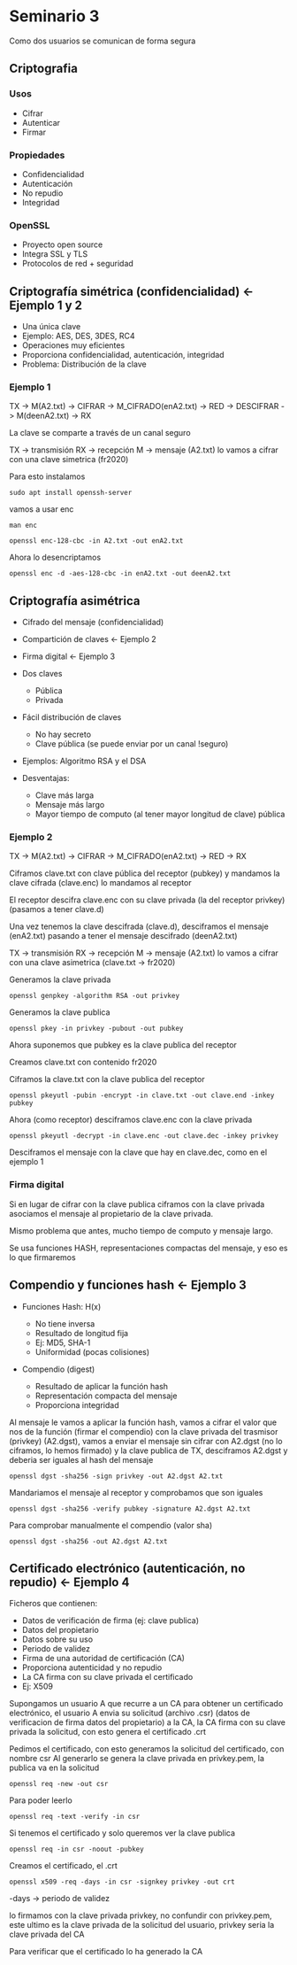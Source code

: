 # Seminario 3

Como dos usuarios se comunican de forma segura

## Criptografia

### Usos

- Cifrar
- Autenticar
- Firmar

### Propiedades

- Confidencialidad
- Autenticación
- No repudio
- Integridad

### OpenSSL

- Proyecto open source
- Integra SSL y TLS
- Protocolos de red + seguridad

## Criptografía simétrica (confidencialidad) <- Ejemplo 1 y 2

- Una única clave
- Ejemplo: AES, DES, 3DES, RC4
- Operaciones muy eficientes
- Proporciona confidencialidad, autenticación, integridad
- Problema: Distribución de la clave


### Ejemplo 1

TX -> M(A2.txt) ->  CIFRAR -> M_CIFRADO(enA2.txt) -> RED -> DESCIFRAR -> M(deenA2.txt) -> RX

La clave se comparte a través de un canal seguro

TX -> transmisión
RX -> recepción
M -> mensaje (A2.txt) lo vamos a cifrar con una clave simetrica (fr2020)


Para esto instalamos

`sudo apt install openssh-server`

vamos a usar enc

`man enc`

`openssl enc-128-cbc -in A2.txt -out enA2.txt`


Ahora lo desencriptamos

`openssl enc -d -aes-128-cbc -in enA2.txt -out deenA2.txt`




## Criptografía asimétrica

- Cifrado del mensaje (confidencialidad)
- Compartición de claves <- Ejemplo 2
- Firma digital <- Ejemplo 3


- Dos claves
   - Pública
   - Privada

- Fácil distribución de claves
   - No hay secreto
   - Clave pública (se puede enviar por un canal !seguro)

- Ejemplos: Algoritmo RSA y el DSA
- Desventajas:
   - Clave más larga
   - Mensaje más largo
   - Mayor tiempo de computo (al tener mayor longitud de clave)
pública

### Ejemplo 2

TX -> M(A2.txt) ->  CIFRAR -> M_CIFRADO(enA2.txt) -> RED -> RX

Ciframos clave.txt con clave pública del receptor (pubkey) y mandamos la clave cifrada (clave.enc) lo mandamos al receptor

El receptor descifra clave.enc con su clave privada (la del receptor privkey) (pasamos a tener clave.d)

Una vez tenemos la clave descifrada (clave.d), desciframos el mensaje (enA2.txt) pasando a tener el mensaje descifrado (deenA2.txt)


TX -> transmisión
RX -> recepción
M -> mensaje (A2.txt) lo vamos a cifrar con una clave asimetrica (clave.txt -> fr2020)


Generamos la clave privada

`openssl genpkey -algorithm RSA -out privkey`

Generamos la clave publica

`openssl pkey -in privkey -pubout -out pubkey`


Ahora suponemos que pubkey es la clave publica del receptor

Creamos clave.txt con contenido fr2020

Ciframos la clave.txt con la clave publica del receptor

`openssl pkeyutl -pubin -encrypt -in clave.txt -out clave.end -inkey pubkey`


Ahora (como receptor) desciframos clave.enc con la clave privada

`openssl pkeyutl -decrypt -in clave.enc -out clave.dec -inkey privkey`

Desciframos el mensaje con la clave que hay en clave.dec, como en el ejemplo 1



### Firma digital
Si en lugar de cifrar con la clave publica ciframos con la clave privada asociamos el mensaje al propietario de la clave privada.

Mismo problema que antes, mucho tiempo de computo y mensaje largo.

Se usa funciones HASH, representaciones compactas del mensaje, y eso es lo que firmaremos


## Compendio y funciones hash <- Ejemplo 3

- Funciones Hash: H(x)
   - No tiene inversa
   - Resultado de longitud fija
   - Ej: MD5, SHA-1
   - Uniformidad (pocas colisiones)

- Compendio (digest)
   - Resultado de aplicar la función hash
   - Representación compacta del mensaje
   - Proporciona integridad


Al mensaje le vamos a aplicar la función hash, vamos a cifrar el valor que nos de la función (firmar el compendio) con la clave privada del trasmisor (privkey) (A2.dgst), vamos a enviar el mensaje sin cifrar con A2.dgst (no lo ciframos, lo hemos firmado) y la clave publica de TX, desciframos A2.dgst y deberia ser iguales al hash del mensaje


`openssl dgst -sha256 -sign privkey -out A2.dgst A2.txt`

Mandariamos el mensaje al receptor y comprobamos que son iguales

`openssl dgst -sha256 -verify pubkey -signature A2.dgst A2.txt`

Para comprobar manualmente el compendio (valor sha)

`openssl dgst -sha256 -out A2.dgst A2.txt`

## Certificado electrónico (autenticación, no repudio) <- Ejemplo 4

Ficheros que contienen:
   - Datos de verificación de firma (ej: clave publica)
   - Datos del propietario
   - Datos sobre su uso
   - Periodo de validez
   - Firma de una autoridad de certificación (CA)
   - Proporciona autenticidad y no repudio
   - La CA firma con su clave privada el certificado
   - Ej: X509

Supongamos un usuario A que recurre a un CA para obtener un certificado electrónico, el usuario A envia su solicitud (archivo .csr) (datos de verificacion de firma datos del propietario) a la CA, la CA firma con su clave privada la solicitud, con esto genera el certificado .crt


Pedimos el certificado, con esto generamos la solicitud del certificado, con nombre csr
Al generarlo se genera la clave privada en privkey.pem, la publica va en la solicitud

`openssl req -new -out csr`

Para poder leerlo

`openssl req -text -verify -in csr`

Si tenemos el certificado y solo queremos ver la clave publica

`openssl req -in csr -noout -pubkey`

Creamos el certificado, el .crt

`openssl x509 -req -days -in csr -signkey privkey -out crt`

-days -> periodo de validez

lo firmamos con la clave privada privkey, no confundir con privkey.pem, este ultimo es la clave privada de la solicitud del usuario, privkey seria la clave privada del CA


Para verificar que el certificado lo ha generado la CA
